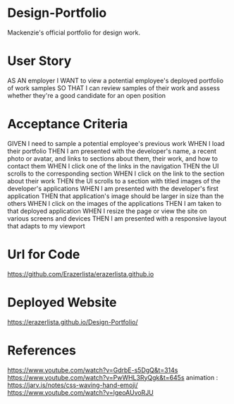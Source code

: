 # Design-Portfolio

Mackenzie's official portfolio for design work.

# User Story

AS AN employer
I WANT to view a potential employee's deployed portfolio of work samples
SO THAT I can review samples of their work and assess whether they're a good candidate for an open position

# Acceptance Criteria

GIVEN I need to sample a potential employee's previous work
WHEN I load their portfolio
THEN I am presented with the developer's name, a recent photo or avatar, and links to sections about them, their work, and how to contact them
WHEN I click one of the links in the navigation
THEN the UI scrolls to the corresponding section
WHEN I click on the link to the section about their work
THEN the UI scrolls to a section with titled images of the developer's applications
WHEN I am presented with the developer's first application
THEN that application's image should be larger in size than the others
WHEN I click on the images of the applications
THEN I am taken to that deployed application
WHEN I resize the page or view the site on various screens and devices
THEN I am presented with a responsive layout that adapts to my viewport

# Url for Code

https://github.com/Erazerlista/erazerlista.github.io

# Deployed Website

https://erazerlista.github.io/Design-Portfolio/

# References

https://www.youtube.com/watch?v=GdrbE-s5DgQ&t=314s
https://www.youtube.com/watch?v=PwWHL3RyQgk&t=645s
animation : https://jarv.is/notes/css-waving-hand-emoji/
https://www.youtube.com/watch?v=lgeoAUvoRJU
